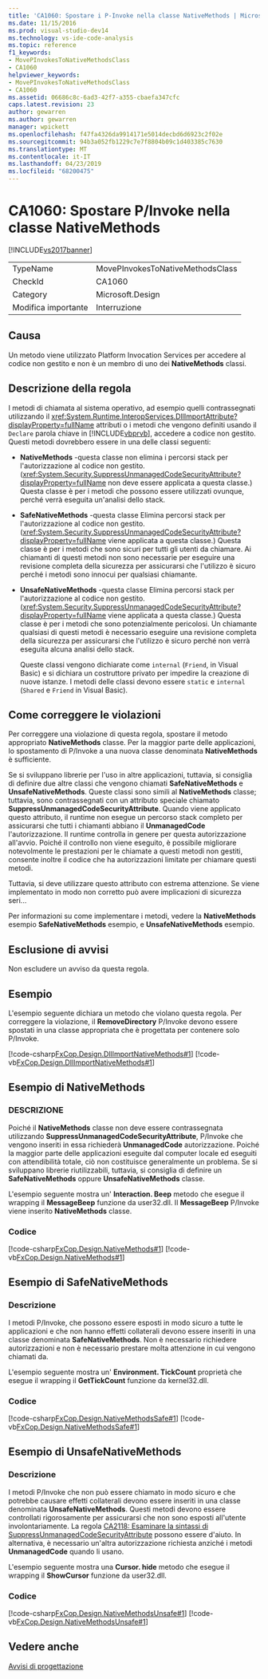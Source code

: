 ```yaml
---
title: 'CA1060: Spostare i P-Invoke nella classe NativeMethods | Microsoft Docs'
ms.date: 11/15/2016
ms.prod: visual-studio-dev14
ms.technology: vs-ide-code-analysis
ms.topic: reference
f1_keywords:
- MovePInvokesToNativeMethodsClass
- CA1060
helpviewer_keywords:
- MovePInvokesToNativeMethodsClass
- CA1060
ms.assetid: 06686c8c-6ad3-42f7-a355-cbaefa347cfc
caps.latest.revision: 23
author: gewarren
ms.author: gewarren
manager: wpickett
ms.openlocfilehash: f47fa4326da9914171e5014decbd6d6923c2f02e
ms.sourcegitcommit: 94b3a052fb1229c7e7f8804b09c1d403385c7630
ms.translationtype: MT
ms.contentlocale: it-IT
ms.lasthandoff: 04/23/2019
ms.locfileid: "68200475"
---
```

# <a name="ca1060-move-pinvokes-to-nativemethods-class"></a>CA1060: Spostare P/Invoke nella classe NativeMethods
[!INCLUDE[vs2017banner](../includes/vs2017banner.md)]

|||
|-|-|
|TypeName|MovePInvokesToNativeMethodsClass|
|CheckId|CA1060|
|Category|Microsoft.Design|
|Modifica importante|Interruzione|

## <a name="cause"></a>Causa
 Un metodo viene utilizzato Platform Invocation Services per accedere al codice non gestito e non è un membro di uno dei **NativeMethods** classi.

## <a name="rule-description"></a>Descrizione della regola
 I metodi di chiamata al sistema operativo, ad esempio quelli contrassegnati utilizzando il <xref:System.Runtime.InteropServices.DllImportAttribute?displayProperty=fullName> attributi o i metodi che vengono definiti usando il `Declare` parola chiave in [!INCLUDE[vbprvb](../includes/vbprvb-md.md)], accedere a codice non gestito. Questi metodi dovrebbero essere in una delle classi seguenti:

- **NativeMethods** -questa classe non elimina i percorsi stack per l'autorizzazione al codice non gestito. (<xref:System.Security.SuppressUnmanagedCodeSecurityAttribute?displayProperty=fullName> non deve essere applicata a questa classe.) Questa classe è per i metodi che possono essere utilizzati ovunque, perché verrà eseguita un'analisi dello stack.

- **SafeNativeMethods** -questa classe Elimina percorsi stack per l'autorizzazione al codice non gestito. (<xref:System.Security.SuppressUnmanagedCodeSecurityAttribute?displayProperty=fullName> viene applicata a questa classe.) Questa classe è per i metodi che sono sicuri per tutti gli utenti da chiamare. Ai chiamanti di questi metodi non sono necessarie per eseguire una revisione completa della sicurezza per assicurarsi che l'utilizzo è sicuro perché i metodi sono innocui per qualsiasi chiamante.

- **UnsafeNativeMethods** -questa classe Elimina percorsi stack per l'autorizzazione al codice non gestito. (<xref:System.Security.SuppressUnmanagedCodeSecurityAttribute?displayProperty=fullName> viene applicata a questa classe.) Questa classe è per i metodi che sono potenzialmente pericolosi. Un chiamante qualsiasi di questi metodi è necessario eseguire una revisione completa della sicurezza per assicurarsi che l'utilizzo è sicuro perché non verrà eseguita alcuna analisi dello stack.

  Queste classi vengono dichiarate come `internal` (`Friend`, in Visual Basic) e si dichiara un costruttore privato per impedire la creazione di nuove istanze. I metodi delle classi devono essere `static` e `internal` (`Shared` e `Friend` in Visual Basic).

## <a name="how-to-fix-violations"></a>Come correggere le violazioni
 Per correggere una violazione di questa regola, spostare il metodo appropriato **NativeMethods** classe. Per la maggior parte delle applicazioni, lo spostamento di P/Invoke a una nuova classe denominata **NativeMethods** è sufficiente.

 Se si sviluppano librerie per l'uso in altre applicazioni, tuttavia, si consiglia di definire due altre classi che vengono chiamati **SafeNativeMethods** e **UnsafeNativeMethods**. Queste classi sono simili al **NativeMethods** classe; tuttavia, sono contrassegnati con un attributo speciale chiamato **SuppressUnmanagedCodeSecurityAttribute**. Quando viene applicato questo attributo, il runtime non esegue un percorso stack completo per assicurarsi che tutti i chiamanti abbiano il **UnmanagedCode** l'autorizzazione. Il runtime controlla in genere per questa autorizzazione all'avvio. Poiché il controllo non viene eseguito, è possibile migliorare notevolmente le prestazioni per le chiamate a questi metodi non gestiti, consente inoltre il codice che ha autorizzazioni limitate per chiamare questi metodi.

 Tuttavia, si deve utilizzare questo attributo con estrema attenzione. Se viene implementato in modo non corretto può avere implicazioni di sicurezza seri...

 Per informazioni su come implementare i metodi, vedere la **NativeMethods** esempio **SafeNativeMethods** esempio, e **UnsafeNativeMethods** esempio.

## <a name="when-to-suppress-warnings"></a>Esclusione di avvisi
 Non escludere un avviso da questa regola.

## <a name="example"></a>Esempio
 L'esempio seguente dichiara un metodo che violano questa regola. Per correggere la violazione, il **RemoveDirectory** P/Invoke devono essere spostati in una classe appropriata che è progettata per contenere solo P/Invoke.

 [!code-csharp[FxCop.Design.DllImportNativeMethods#1](../snippets/csharp/VS_Snippets_CodeAnalysis/FxCop.Design.DllImportNativeMethods/cs/FxCop.Design.DllImportNativeMethods.cs#1)]
 [!code-vb[FxCop.Design.DllImportNativeMethods#1](../snippets/visualbasic/VS_Snippets_CodeAnalysis/FxCop.Design.DllImportNativeMethods/vb/FxCop.Design.DllImportNativeMethods.vb#1)]

## <a name="nativemethods-example"></a>Esempio di NativeMethods

### <a name="description"></a>DESCRIZIONE
 Poiché il **NativeMethods** classe non deve essere contrassegnata utilizzando **SuppressUnmanagedCodeSecurityAttribute**, P/Invoke che vengono inseriti in essa richiederà **UnmanagedCode** autorizzazione. Poiché la maggior parte delle applicazioni eseguite dal computer locale ed eseguiti con attendibilità totale, ciò non costituisce generalmente un problema. Se si sviluppano librerie riutilizzabili, tuttavia, si consiglia di definire un **SafeNativeMethods** oppure **UnsafeNativeMethods** classe.

 L'esempio seguente mostra un' **Interaction. Beep** metodo che esegue il wrapping il **MessageBeep** funzione da user32.dll. Il **MessageBeep** P/Invoke viene inserito **NativeMethods** classe.

### <a name="code"></a>Codice
 [!code-csharp[FxCop.Design.NativeMethods#1](../snippets/csharp/VS_Snippets_CodeAnalysis/FxCop.Design.NativeMethods/cs/FxCop.Design.NativeMethods.cs#1)]
 [!code-vb[FxCop.Design.NativeMethods#1](../snippets/visualbasic/VS_Snippets_CodeAnalysis/FxCop.Design.NativeMethods/vb/FxCop.Design.NativeMethods.vb#1)]

## <a name="safenativemethods-example"></a>Esempio di SafeNativeMethods

### <a name="description"></a>Descrizione
 I metodi P/Invoke, che possono essere esposti in modo sicuro a tutte le applicazioni e che non hanno effetti collaterali devono essere inseriti in una classe denominata **SafeNativeMethods**. Non è necessario richiedere autorizzazioni e non è necessario prestare molta attenzione in cui vengono chiamati da.

 L'esempio seguente mostra un' **Environment. TickCount** proprietà che esegue il wrapping il **GetTickCount** funzione da kernel32.dll.

### <a name="code"></a>Codice
 [!code-csharp[FxCop.Design.NativeMethodsSafe#1](../snippets/csharp/VS_Snippets_CodeAnalysis/FxCop.Design.NativeMethodsSafe/cs/FxCop.Design.NativeMethodsSafe.cs#1)]
 [!code-vb[FxCop.Design.NativeMethodsSafe#1](../snippets/visualbasic/VS_Snippets_CodeAnalysis/FxCop.Design.NativeMethodsSafe/vb/FxCop.Design.NativeMethodsSafe.vb#1)]

## <a name="unsafenativemethods-example"></a>Esempio di UnsafeNativeMethods

### <a name="description"></a>Descrizione
 I metodi P/Invoke che non può essere chiamato in modo sicuro e che potrebbe causare effetti collaterali devono essere inseriti in una classe denominata **UnsafeNativeMethods**. Questi metodi devono essere controllati rigorosamente per assicurarsi che non sono esposti all'utente involontariamente. La regola [CA2118: Esaminare la sintassi di SuppressUnmanagedCodeSecurityAttribute](../code-quality/ca2118-review-suppressunmanagedcodesecurityattribute-usage.md) possono essere d'aiuto. In alternativa, è necessario un'altra autorizzazione richiesta anziché i metodi **UnmanagedCode** quando li usano.

 L'esempio seguente mostra una **Cursor. hide** metodo che esegue il wrapping il **ShowCursor** funzione da user32.dll.

### <a name="code"></a>Codice
 [!code-csharp[FxCop.Design.NativeMethodsUnsafe#1](../snippets/csharp/VS_Snippets_CodeAnalysis/FxCop.Design.NativeMethodsUnsafe/cs/FxCop.Design.NativeMethodsUnsafe.cs#1)]
 [!code-vb[FxCop.Design.NativeMethodsUnsafe#1](../snippets/visualbasic/VS_Snippets_CodeAnalysis/FxCop.Design.NativeMethodsUnsafe/vb/FxCop.Design.NativeMethodsUnsafe.vb#1)]

## <a name="see-also"></a>Vedere anche
 [Avvisi di progettazione](../code-quality/design-warnings.md)
